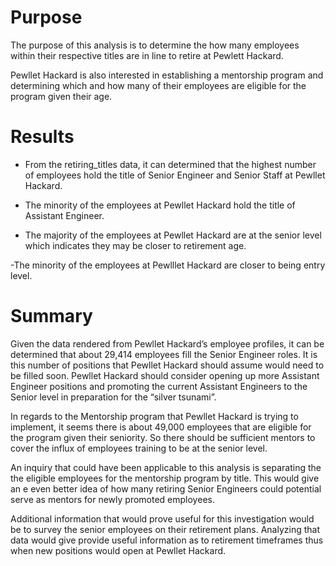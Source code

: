 # Purpose

The purpose of this analysis is to determine the how many employees within their respective titles are in line to retire at Pewlett Hackard.

Pewllet Hackard is also interested in establishing a mentorship program and determining which and how many of their employees are eligible for the program given their age. 


# Results 

- From the retiring_titles data, it can determined that the highest number of employees hold the title of Senior Engineer and Senior Staff at Pewllet Hackard. 

- The minority of the employees at Pewllet Hackard hold the title of Assistant Engineer. 

- The majority of the employees at Pewllet Hackard are at the senior level which indicates they may be closer to retirement age. 

-The minority of the employees at Pewlllet Hackard are closer to being entry level. 

# Summary 

Given the data rendered from Pewllet Hackard’s employee profiles, it can be determined that about 29,414 employees fill the Senior Engineer roles. It is this number of positions that Pewllet Hackard should assume would need to be filled soon. Pewllet Hackard should consider opening up more Assistant Engineer positions and promoting the current Assistant Engineers to the Senior level in preparation for the “silver tsunami”.

In regards to the Mentorship program that Pewllet Hackard is trying to implement, it seems there is about 49,000 employees that are eligible for the program given their seniority. So there should be sufficient mentors to cover the influx of employees training to be at the senior level. 

An inquiry that could have been applicable to this analysis is separating the the eligible employees for the mentorship program by title. This would give an e even better idea of how many retiring Senior Engineers could potential serve as mentors for newly promoted employees.

Additional information that would prove useful for this investigation would be to survey the senior employees on their retirement plans. Analyzing that data would give provide useful information as to retirement timeframes thus when new positions would open at Pewllet Hackard.   

